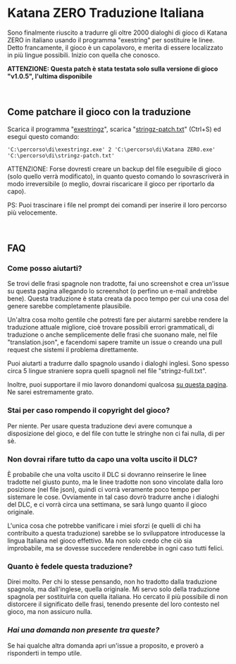 # Katana ZERO Traduzione Italiana
Sono finalmente riuscito a tradurre gli oltre 2000 dialoghi di gioco di Katana ZERO in italiano usando il programma "exestring" per sostituire le linee.
Detto francamente, il gioco è un capolavoro, e merita di essere localizzato in più lingue possibili. Inizio con quella che conosco.

**ATTENZIONE: Questa patch è stata testata solo sulla versione di gioco "v1.0.5", l'ultima disponibile**

&nbsp;
## Come patchare il gioco con la traduzione
Scarica il programma "[exestringz](https://aluigi.altervista.org/mytoolz/exestringz.zip)", scarica "[stringz-patch.txt](https://raw.githubusercontent.com/zWolfrost/Katana-ZERO-Traduzione-Italiana/main/stringz-patch.txt)" (Ctrl+S) ed esegui questo comando:
```
'C:\percorso\di\exestringz.exe' 2 'C:\percorso\di\Katana ZERO.exe' 'C:\percorso\di\stringz-patch.txt'
```
ATTENZIONE: Forse dovresti creare un backup del file eseguibile di gioco (solo quello verrà modificato), in quanto questo comando lo sovrascriverà in modo irreversibile (o meglio, dovrai riscaricare il gioco per riportarlo da capo).

PS: Puoi trascinare i file nel prompt dei comandi per inserire il loro percorso più velocemente.

&nbsp;
## FAQ
### Come posso aiutarti?
Se trovi delle frasi spagnole non tradotte, fai uno screenshot e crea un'issue su questa pagina allegando lo screenshot (o perfino un e-mail andrebbe bene). Questa traduzione è stata creata da poco tempo per cui una cosa del genere sarebbe completamente plausibile.

Un'altra cosa molto gentile che potresti fare per aiutarmi sarebbe rendere la traduzione attuale migliore, cioè trovare possibili errori grammaticali, di traduzione o anche semplicemente delle frasi che suonano male, nel file "translation.json", e facendomi sapere tramite un issue o creando una pull request che sistemi il problema direttamente.

Puoi aiutarti a tradurre dallo spagnolo usando i dialoghi inglesi. Sono spesso circa 5 lingue straniere sopra quelli spagnoli nel file "stringz-full.txt".

Inoltre, puoi supportare il mio lavoro donandomi qualcosa [su questa pagina](https://buymeacoffee.com/zwolfrost). Ne sarei estremamente grato.

### Stai per caso rompendo il copyright del gioco?
Per niente. Per usare questa traduzione devi avere comunque a disposizione del gioco, e del file con tutte le stringhe non ci fai nulla, di per sè.

### Non dovrai rifare tutto da capo una volta uscito il DLC?
È probabile che una volta uscito il DLC si dovranno reinserire le linee tradotte nel giusto punto, ma le linee tradotte non sono vincolate dalla loro posizione (nel file json), quindi ci vorrà veramente poco tempo per sistemare le cose. Ovviamente in tal caso dovrò tradurre anche i dialoghi del DLC, e ci vorrà circa una settimana, se sarà lungo quanto il gioco originale.

L'unica cosa che potrebbe vanificare i miei sforzi (e quelli di chi ha contribuito a questa traduzione) sarebbe se lo sviluppatore introducesse la lingua Italiana nel gioco effettivo. Ma non solo credo che ciò sia improbabile, ma se dovesse succedere renderebbe in ogni caso tutti felici.

### Quanto è fedele questa traduzione?
Direi molto. Per chi lo stesse pensando, non ho tradotto dalla traduzione spagnola, ma dall'inglese, quella originale. Mi servo solo della traduzione spagnola per sostituirla con quella italiana. Ho cercato il più possibile di non distorcere il significato delle frasi, tenendo presente del loro contesto nel gioco, ma non assicuro nulla.

### *Hai una domanda non presente tra queste?*
Se hai qualche altra domanda apri un'issue a proposito, e proverò a risponderti in tempo utile.
